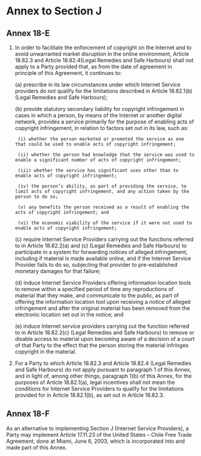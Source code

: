 # Annex to Section J

## Annex 18-E

1. In order to facilitate the enforcement of copyright on the Internet and to avoid unwarranted market disruption in the online environment, Article 18.82.3 and Article 18.82.4(Legal Remedies and Safe Harbours) shall not apply to a Party provided that, as from the date of agreement in principle of this Agreement, it continues to:
 
    (a) prescribe in its law circumstances under which Internet Service providers do not qualify for the limitations described in Article 18.82.1(b) (Legal Remedies and Safe Harbours);

    (b) provide statutory secondary liability for copyright infringement in cases in which a person, by means of the Internet or another digital network, provides a service primarily for the purpose of enabling acts of copyright infringement, in relation to factors set out in its law, such as:
    
        (i) whether the person marketed or promoted the service as one that could be used to enable acts of copyright infringement;
        
        (ii) whether the person had knowledge that the service was used to enable a significant number of acts of copyright infringement;

        (iii) whether the service has significant uses other than to enable acts of copyright infringement;
        
        (iv) the person’s ability, as part of providing the service, to limit acts of copyright infringement, and any action taken by the person to do so;

        (v) any benefits the person received as a result of enabling the acts of copyright infringement; and
        
        (vi) the economic viability of the service if it were not used to enable acts of copyright infringement;
        
    (c) require Internet Service Providers carrying out the functions referred to in Article 18.82.2(a) and (c) (Legal Remedies and Safe Harbours) to participate in a system for forwarding notices of alleged infringement, including if material is made available online, and if the Internet Service Provider fails to do so, subjecting that provider to pre-established monetary damages for that failure;
    
    (d) induce Internet Service Providers offering information location tools to remove within a specified period of time any reproductions of material that they make, and communicate to the public, as part of offering the  information location tool upon receiving a notice of alleged infringement and after the original material has been removed from the electronic location set out in the notice; and
    
    (e) induce Internet service providers carrying out the function referred to in Article 18.82.2(c) (Legal Remedies and Safe Harbours) to remove or disable access to material upon becoming aware of a decision of a court of that Party to the effect that the person storing the material infringes copyright in the material.
    
2. For a Party to which Article 18.82.3 and Article 18.82.4 (Legal Remedies and
Safe Harbours) do not apply pursuant to paragraph 1 of this Annex, and in light of, among other things, paragraph 1(b) of this Annex, for the purposes of Article 18.82.1(a), legal incentives shall not mean the conditions for Internet Service Providers to qualify for the limitations provided for in Article 18.82.1(b), as set out in Article 18.82.3.

## Annex 18-F

As an alternative to implementing Section J (Internet Service Providers), a Party may implement Article 17.11.23 of the United States – Chile Free Trade Agreement, done at Miami, June 6, 2003, which is incorporated into and made part of this Annex.

